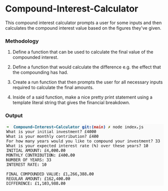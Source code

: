 # Compound-Interest-Calculator

This compound interest calculator prompts a user for some inputs and then calculates the compound interest value based on the figures they've given.

### Methodology

1. Define a function that can be used to calculate the final value of the compounded interest.

2. Define a function that would calculate the difference e.g. the effect that the compounding has had.

3. Create a run function that then prompts the user for all necessary inputs required to calculate the final amounts.

4. Inside of a said function, make a nice pretty print statement using a template literal string that gives the financial breakdown.

### Output

![Console Output](console-output.png)
